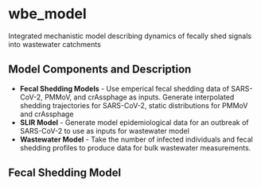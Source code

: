 # wbe_model

Integrated mechanistic model describing dynamics of fecally shed signals into wastewater catchments

## Model Components and Description
- **Fecal Shedding Models** - Use emperical fecal shedding data of SARS-CoV-2, PMMoV, and crAssphage as inputs. Generate interpolated shedding trajectories for SARS-CoV-2, static distributions for PMMoV and crAssphage
- **SLIR Model** - Generate model epidemiological data for an outbreak of SARS-CoV-2 to use as inputs for wastewater model
- **Wastewater Model** - Take the number of infected individuals and fecal shedding profiles to produce data for bulk wastewater measurements.

## Fecal Shedding Model
